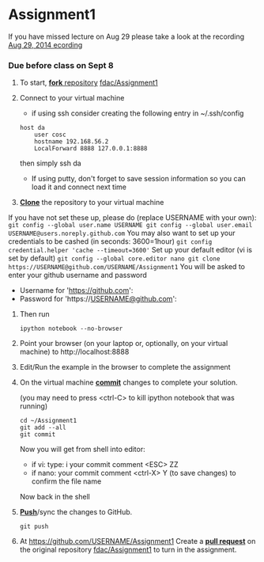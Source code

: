Assignment1
===========
If you have missed lecture on Aug 29 please take a look at the recording
[Aug 29, 2014 ecording](http://audris.utk-eecs.podcast.323link.com/player.html?episode_id=120)

### Due before class on Sept 8


1. To start, [**fork** repository][forking] [fdac/Assignment1][assignment]
1. Connect to your virtual machine
    * if using ssh consider creating the following entry in ~/.ssh/config

    ```
	host da
        user cosc
        hostname 192.168.56.2
        LocalForward 8888 127.0.0.1:8888
    ```
     then simply ssh da
    * If using putty, don't forget to save session information so you
    can load it and connect next time
1. [**Clone**][ref-clone] the repository to your virtual machine

  If you have not set these up, please do (replace USERNAME with your own):
    ```
	git config --global user.name USERNAME
	git config --global user.email USERNAME@users.noreply.github.com
    ```
  You may also want to set up your credentials to be cashed (in seconds: 3600=1hour)
    ```
	git config credential.helper 'cache --timeout=3600'
    ```
  Set up your default editor (vi is set by default)
    ```
	git config --global core.editor nano
	git clone https://USERNAME@github.com/USERNAME/Assignment1
    ```
   You will be asked to enter your github username and password	
   * Username for 'https://github.com': 
   * Password for 'https://USERNAME@github.com': 
1. Then run
    ```
	ipython notebook --no-browser
    ```
1. Point your browser (on your laptop or, optionally, on your virtual
   machine) to http://localhost:8888
1. Edit/Run the example in the browser to complete the assignment
1. On the virtual machine [**commit**][ref-commit] changes to complete your solution.

   (you may need to press \<ctrl-C\> to kill ipython notebook that was running)
    ```
	cd ~/Assignment1
	git add --all
	git commit
    ```
   Now you will get from shell into editor:
     * if vi: type: i your commit comment \<ESC\> ZZ
	 * if nano: your commit comment \<ctrl-X\> Y (to save changes)
       <enter> to confirm the file name

   Now back in the shell
1. [**Push**][ref-push]/sync the changes to GitHub.
    ```
	git push
    ```
1. At https://github.com/USERNAME/Assignment1
   Create a [**pull request**][pull-request] on the
   original repository [fdac/Assignment1][assignment]  to
   turn in the assignment.

<!-- Links -->
[assignment]: https://github.com/fdac/Assignment1
[forking]: https://guides.github.com/activities/forking/
[ref-clone]: http://gitref.org/creating/#clone
[ref-commit]: http://gitref.org/basic/#commit
[ref-push]: http://gitref.org/remotes/#push
[pull-request]: https://help.github.com/articles/creating-a-pull-request


